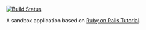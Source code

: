 [![Build Status](https://travis-ci.org/ravelll/rails_sandbox.svg?branch=master)](https://travis-ci.org/ravelll/rails_sandbox)

A sandbox application based on [Ruby on Rails Tutorial](https://www.railstutorial.org/).
